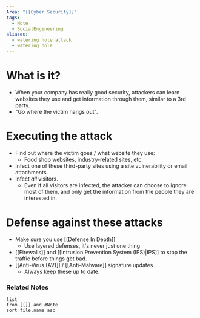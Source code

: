 ```yaml
---
Area: "[[Cyber Security]]"
tags:
  - Note
  - SocialEngineering
aliases:
  - watering hole attack
  - watering hole
---
```

# What is it?
- When your company has really good security, attackers can learn websites they use and get information through them, similar to a 3rd party.
- "Go where the victim hangs out".
# Executing the attack
- Find out where the victim goes / what website they use:
	- Food shop websites, industry-related sites, etc.
- Infect one of these third-party sites using a site vulnerability or email attachments.
- Infect _all_ visitors.
	- Even if all visitors are infected, the attacker can choose to ignore most of them, and only get the information from the people they are interested in. 
# Defense against these attacks
- Make sure you use [[Defense In Depth]]
	- Use layered defenses, it's never just one thing
- [[Firewalls]] and [[Intrusion Prevention System (IPS)|IPS]] to stop the traffic before things get bad.
- [[Anti-Virus (AV)]] / [[Anti-Malware]] signature updates
	- Always keep these up to date.

### Related Notes
```dataview
list
from [[]] and #Note 
sort file.name asc
```
